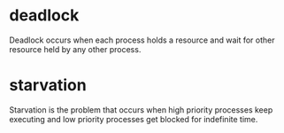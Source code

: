 # deadlock
Deadlock occurs when each process holds a resource and wait for other resource held by any other process.

# starvation
Starvation is the problem that occurs when high priority processes keep executing and low priority processes get blocked for indefinite time.

